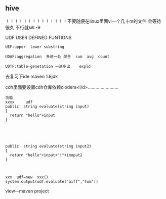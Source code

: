 ## hive  

！！！！！！！！！！！！！！不要随便在linux里面vi一个几十m的文件 会等待很久
不行就kill -9








UDF  USER DEFINED FUNTIONS

```
UEF:upper  lower substring

UDAF:aggregation  多进一处 聚合  sum  avg  count

UDTF:table-genetation 一进多出    expld 
```

去复习下ide 
maven 1.8jdk


cdh里面要设置cdh仓库依赖<id>clodera<i/d>........................
  
````
功能 
xxxx     udf  
public  string evaluate(string input)
{
  return "hello"+input
}





public  string evaluate(string input2)
{
  return "hello"+input+"!"+inoput2
}



xxx  udf=new  xxx()
system.output(udf.evaluate("aiff","tom"))
````
view--maven  project


